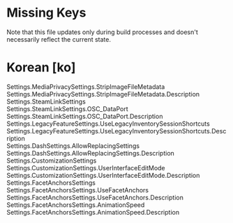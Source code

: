 # Missing Keys
Note that this file updates only during build processes and doesn't necessarily reflect the current state.

# Korean [ko]
Settings.MediaPrivacySettings.StripImageFileMetadata  
Settings.MediaPrivacySettings.StripImageFileMetadata.Description  
Settings.SteamLinkSettings  
Settings.SteamLinkSettings.OSC_DataPort  
Settings.SteamLinkSettings.OSC_DataPort.Description  
Settings.LegacyFeatureSettings.UseLegacyInventorySessionShortcuts  
Settings.LegacyFeatureSettings.UseLegacyInventorySessionShortcuts.Description  
Settings.DashSettings.AllowReplacingSettings  
Settings.DashSettings.AllowReplacingSettings.Description  
Settings.CustomizationSettings  
Settings.CustomizationSettings.UserInterfaceEditMode  
Settings.CustomizationSettings.UserInterfaceEditMode.Description  
Settings.FacetAnchorsSettings  
Settings.FacetAnchorsSettings.UseFacetAnchors  
Settings.FacetAnchorsSettings.UseFacetAnchors.Description  
Settings.FacetAnchorsSettings.AnimationSpeed  
Settings.FacetAnchorsSettings.AnimationSpeed.Description  

